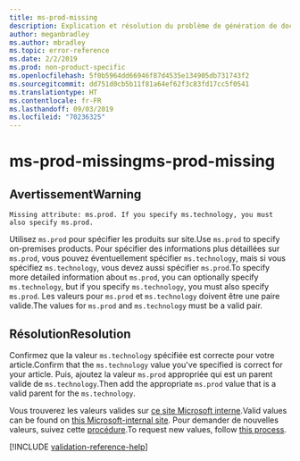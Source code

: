 ```yaml
---
title: ms-prod-missing
description: Explication et résolution du problème de génération de documents ms-prod-missing
author: meganbradley
ms.author: mbradley
ms.topic: error-reference
ms.date: 2/2/2019
ms.prod: non-product-specific
ms.openlocfilehash: 5f0b5964dd66946f87d4535e134905db731743f2
ms.sourcegitcommit: dd751d0cb5b11f81a64ef62f3c83fd17cc5f0541
ms.translationtype: HT
ms.contentlocale: fr-FR
ms.lasthandoff: 09/03/2019
ms.locfileid: "70236325"
---
```

# <a name="ms-prod-missing"></a><span data-ttu-id="8ce3c-103">ms-prod-missing</span><span class="sxs-lookup"><span data-stu-id="8ce3c-103">ms-prod-missing</span></span>

## <a name="warning"></a><span data-ttu-id="8ce3c-104">Avertissement</span><span class="sxs-lookup"><span data-stu-id="8ce3c-104">Warning</span></span>

`Missing attribute: ms.prod. If you specify ms.technology, you must also specify ms.prod.`

<span data-ttu-id="8ce3c-105">Utilisez `ms.prod` pour spécifier les produits sur site.</span><span class="sxs-lookup"><span data-stu-id="8ce3c-105">Use `ms.prod` to specify on-premises products.</span></span> <span data-ttu-id="8ce3c-106">Pour spécifier des informations plus détaillées sur `ms.prod`, vous pouvez éventuellement spécifier `ms.technology`, mais si vous spécifiez `ms.technology`, vous devez aussi spécifier `ms.prod`.</span><span class="sxs-lookup"><span data-stu-id="8ce3c-106">To specify more detailed information about `ms.prod`, you can optionally specify `ms.technology`, but if you specify `ms.technology`, you must also specify `ms.prod`.</span></span> <span data-ttu-id="8ce3c-107">Les valeurs pour `ms.prod` et `ms.technology` doivent être une paire valide.</span><span class="sxs-lookup"><span data-stu-id="8ce3c-107">The values for `ms.prod` and `ms.technology` must be a valid pair.</span></span>

## <a name="resolution"></a><span data-ttu-id="8ce3c-108">Résolution</span><span class="sxs-lookup"><span data-stu-id="8ce3c-108">Resolution</span></span>

<span data-ttu-id="8ce3c-109">Confirmez que la valeur `ms.technology` spécifiée est correcte pour votre article.</span><span class="sxs-lookup"><span data-stu-id="8ce3c-109">Confirm that the `ms.technology` value you've specified is correct for your article.</span></span> <span data-ttu-id="8ce3c-110">Puis, ajoutez la valeur `ms.prod` appropriée qui est un parent valide de `ms.technology`.</span><span class="sxs-lookup"><span data-stu-id="8ce3c-110">Then add the appropriate `ms.prod` value that is a valid parent for the `ms.technology`.</span></span>

<span data-ttu-id="8ce3c-111">Vous trouverez les valeurs valides sur [ce site Microsoft interne](https://docsmetadatatool.azurewebsites.net/allowlists).</span><span class="sxs-lookup"><span data-stu-id="8ce3c-111">Valid values can be found on [this Microsoft-internal site](https://docsmetadatatool.azurewebsites.net/allowlists).</span></span> <span data-ttu-id="8ce3c-112">Pour demander de nouvelles valeurs, suivez cette [procédure](https://review.docs.microsoft.com/help/contribute/metadata-changes?branch=master).</span><span class="sxs-lookup"><span data-stu-id="8ce3c-112">To request new values, follow [this process](https://review.docs.microsoft.com/help/contribute/metadata-changes?branch=master).</span></span>

<!--make sure to add this file to your includes folder and verify the path-->
[!INCLUDE [validation-reference-help](includes/validation-reference-help.md)]
